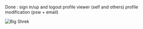 Done :
sign in/up and logout
profile viewer (self and others)
profile modification (psw + email)


![Big Shrek](https://pics.craiyon.com/2023-10-09/6ad8e1778a5240c7a79aa2170a1ee467.webp)
